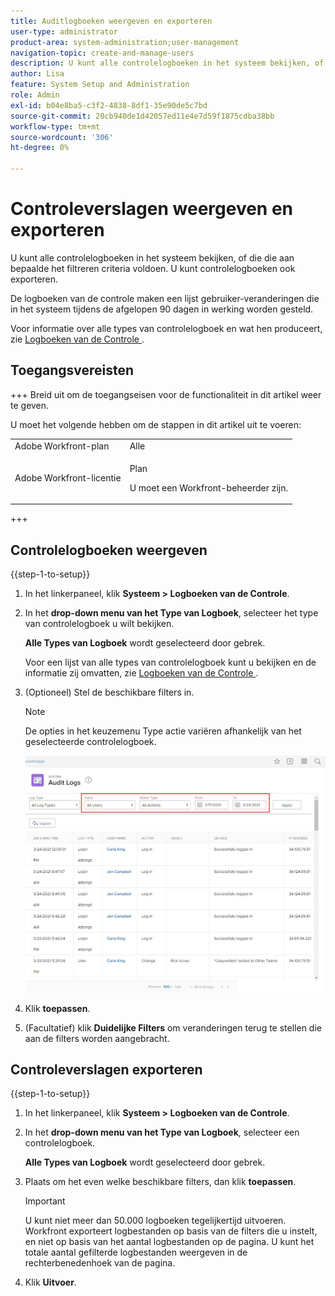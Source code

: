 ```yaml
---
title: Auditlogboeken weergeven en exporteren
user-type: administrator
product-area: system-administration;user-management
navigation-topic: create-and-manage-users
description: U kunt alle controlelogboeken in het systeem bekijken, of die die aan bepaalde het filtreren criteria voldoen. U kunt controlelogboeken ook exporteren. De logboeken van de controle maken een lijst gebruiker-veranderingen die in het systeem tijdens de afgelopen 90 dagen in werking worden gesteld.
author: Lisa
feature: System Setup and Administration
role: Admin
exl-id: b04e8ba5-c3f2-4838-8df1-35e90de5c7bd
source-git-commit: 20cb940de1d42057ed11e4e7d59f1875cdba38bb
workflow-type: tm+mt
source-wordcount: '306'
ht-degree: 0%

---
```


# Controleverslagen weergeven en exporteren

<!--
**DON'T DELETE, DRAFT OR HIDE THIS ARTICLE. IT IS LINKED TO THE PRODUCT, THROUGH THE CONTEXT SENSITIVE HELP LINKS. **
-->

U kunt alle controlelogboeken in het systeem bekijken, of die die aan bepaalde het filtreren criteria voldoen. U kunt controlelogboeken ook exporteren.

De logboeken van de controle maken een lijst gebruiker-veranderingen die in het systeem tijdens de afgelopen 90 dagen in werking worden gesteld.

Voor informatie over alle types van controlelogboek en wat hen produceert, zie [ Logboeken van de Controle ](../../../administration-and-setup/add-users/create-and-manage-users/audit-logs.md).

## Toegangsvereisten

+++ Breid uit om de toegangseisen voor de functionaliteit in dit artikel weer te geven.

U moet het volgende hebben om de stappen in dit artikel uit te voeren:

<table style="table-layout:auto"> 
 <col> 
 <col> 
 <tbody> 
  <tr> 
   <td role="rowheader">Adobe Workfront-plan</td> 
   <td>Alle</td> 
  </tr> 
  <tr> 
   <td role="rowheader">Adobe Workfront-licentie</td> 
   <td> <p>Plan </p> <p>U moet een Workfront-beheerder zijn.</p> </td> 
  </tr> 
 </tbody> 
</table>

+++

## Controlelogboeken weergeven

{{step-1-to-setup}}

1. In het linkerpaneel, klik **Systeem > Logboeken van de Controle**.
1. In het **drop-down menu van het Type van Logboek**, selecteer het type van controlelogboek u wilt bekijken.

   **Alle Types van Logboek** wordt geselecteerd door gebrek.

   Voor een lijst van alle types van controlelogboek kunt u bekijken en de informatie zij omvatten, zie [ Logboeken van de Controle ](../../../administration-and-setup/add-users/create-and-manage-users/audit-logs.md).

1. (Optioneel) Stel de beschikbare filters in.

   >[!NOTE]
   >
   >De opties in het keuzemenu Type actie variëren afhankelijk van het geselecteerde controlelogboek.

   ![](assets/audit-logs.jpg)

1. Klik **toepassen**.
1. (Facultatief) klik **Duidelijke Filters** om veranderingen terug te stellen die aan de filters worden aangebracht.

## Controleverslagen exporteren

{{step-1-to-setup}}

1. In het linkerpaneel, klik **Systeem > Logboeken van de Controle**.

1. In het **drop-down menu van het Type van Logboek**, selecteer een controlelogboek.

   **Alle Types van Logboek** wordt geselecteerd door gebrek.

1. Plaats om het even welke beschikbare filters, dan klik **toepassen**.

   >[!IMPORTANT]
   >
   >U kunt niet meer dan 50.000 logboeken tegelijkertijd uitvoeren. Workfront exporteert logbestanden op basis van de filters die u instelt, en niet op basis van het aantal logbestanden op de pagina. U kunt het totale aantal gefilterde logbestanden weergeven in de rechterbenedenhoek van de pagina.

1. Klik **Uitvoer**.
